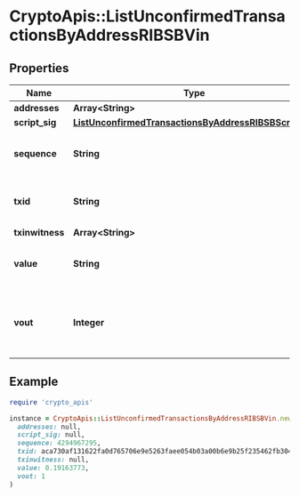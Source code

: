 # CryptoApis::ListUnconfirmedTransactionsByAddressRIBSBVin

## Properties

| Name | Type | Description | Notes |
| ---- | ---- | ----------- | ----- |
| **addresses** | **Array&lt;String&gt;** |  |  |
| **script_sig** | [**ListUnconfirmedTransactionsByAddressRIBSBScriptSig**](ListUnconfirmedTransactionsByAddressRIBSBScriptSig.md) |  |  |
| **sequence** | **String** | Represents the script sequence number. |  |
| **txid** | **String** | Represents the reference transaction identifier. | [optional] |
| **txinwitness** | **Array&lt;String&gt;** |  | [optional] |
| **value** | **String** | Represents the sent/received amount. | [optional] |
| **vout** | **Integer** | Defines the vout of the transaction output, i.e. which output to spend. | [optional] |

## Example

```ruby
require 'crypto_apis'

instance = CryptoApis::ListUnconfirmedTransactionsByAddressRIBSBVin.new(
  addresses: null,
  script_sig: null,
  sequence: 4294967295,
  txid: aca730af131622fa0d765706e9e5263faee054b03a00b6e9b25f235462fb3043,
  txinwitness: null,
  value: 0.19163773,
  vout: 1
)
```

